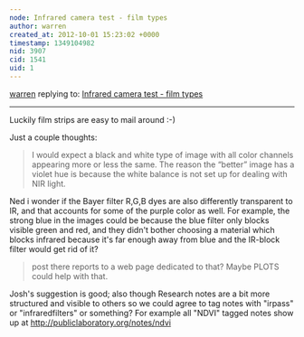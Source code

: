 ```yaml
---
node: Infrared camera test - film types
author: warren
created_at: 2012-10-01 15:23:02 +0000
timestamp: 1349104982
nid: 3907
cid: 1541
uid: 1
---
```




[warren](../profile/warren) replying to: [Infrared camera test - film types](../notes/cindyexcites/9-20-2012/infrared-camera-test-film-types)

----
Luckily film strips are easy to mail around :-)

Just a couple thoughts: 

> I would expect a black and white type of image with all color channels appearing more or less the same. The reason the “better” image has a violet hue is because the white balance is not set up for dealing with NIR light. 

Ned i wonder if the Bayer filter R,G,B dyes are also differently transparent to IR, and that accounts for some of the purple color as well. For example, the strong blue in the images could be because the blue filter only blocks visible green and red, and they didn't bother choosing a material which blocks infrared because it's far enough away from blue and the IR-block filter would get rid of it? 

> post there reports to a web page dedicated to that? Maybe PLOTS could help with that. 

Josh's suggestion is good; also though Research notes are a bit more structured and visible to others so we could agree to tag notes with "irpass" or "infraredfilters" or something? For example all "NDVI" tagged notes show up at http://publiclaboratory.org/notes/ndvi